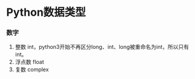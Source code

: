 # Python数据类型
### 数字
1.  整数 int，python3开始不再区分long、int、long被重命名为int，所以只有int。
2.  浮点数 float
3.  复数 complex
### 
<!--stackedit_data:
eyJoaXN0b3J5IjpbMTQ1MjQyMDEzNl19
-->